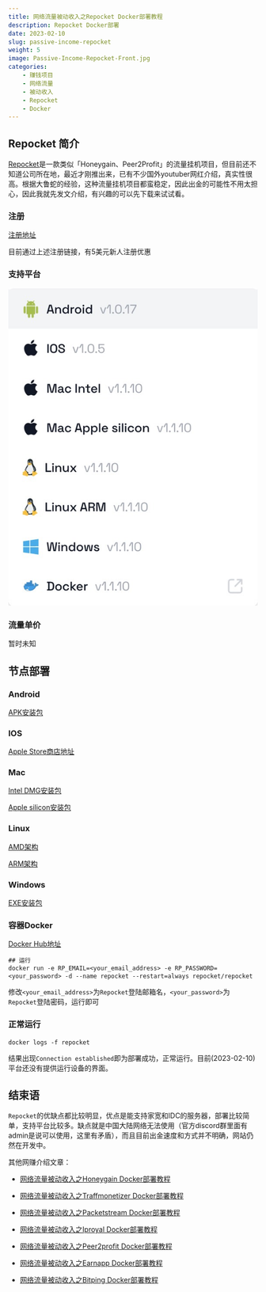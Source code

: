 ```yaml
---
title: 网络流量被动收入之Repocket Docker部署教程
description: Repocket Docker部署
date: 2023-02-10
slug: passive-income-repocket
weight: 5
image: Passive-Income-Repocket-Front.jpg
categories:
    - 赚钱项目
    - 网络流量
    - 被动收入
    - Repocket
    - Docker
---
```


## Repocket 简介

[Repocket](https://app.repocket.co/)是一款类似「Honeygain、Peer2Profit」的流量挂机项目，但目前还不知道公司所在地，最近才刚推出来，已有不少国外youtuber网红介绍，真实性很高。根据大鲁蛇的经验，这种流量挂机项目都蛮稳定，因此出金的可能性不用太担心，因此我就先发文介绍，有兴趣的可以先下载来试试看。

### 注册

[注册地址](https://link.repocket.co/undefined)

目前通过上述注册链接，有5美元新人注册优惠

### 支持平台

![Repocket支持平台](Repocket-Support-Platform.jpg)

### 流量单价

暂时未知

## 节点部署

### Android

[APK安装包](https://repocket-production.s3.fr-par.scw.cloud/apk/1.0.0/release_1.0.17.apk)

### IOS

[Apple Store商店地址](https://apps.apple.com/il/app/repocket-make-money-daily/id6443986417)

### Mac

[Intel DMG安装包](https://repocket-production.s3.fr-par.scw.cloud/repocket-desktop/updates/Repocket-1.1.10.dmg)

[Apple silicon安装包](https://repocket-production.s3.fr-par.scw.cloud/repocket-desktop/updates/Repocket-1.1.10-arm64.dmg)

### Linux

[AMD架构](https://repocket-production.s3.fr-par.scw.cloud/repocket-desktop/updates/Repocket-1.1.10.AppImage)

[ARM架构](https://repocket-production.s3.fr-par.scw.cloud/repocket-desktop/updates/Repocket-1.1.4-arm64.AppImage)

### Windows

[EXE安装包](https://repocket-production.s3.fr-par.scw.cloud/repocket-desktop/updates/Repocket%20Setup%201.1.10.exe)

### 容器Docker

[Docker Hub地址](https://hub.docker.com/r/repocket/repocket)

```shell
## 运行
docker run -e RP_EMAIL=<your_email_address> -e RP_PASSWORD=<your_password> -d --name repocket --restart=always repocket/repocket
```

修改`<your_email_address>`为`Repocket`登陆邮箱名，`<your_password>`为`Repocket`登陆密码，运行即可

### 正常运行

```shell
docker logs -f repocket
```

结果出现`Connection established`即为部署成功，正常运行。目前(2023-02-10)平台还没有提供运行设备的界面。

## 结束语

`Repocket`的优缺点都比较明显，优点是能支持家宽和IDC的服务器，部署比较简单，支持平台比较多。缺点就是中国大陆网络无法使用（官方discord群里面有admin是说可以使用，这里有矛盾），而且目前出金速度和方式并不明确，网站仍然在开发中。

其他网赚介绍文章：

- [网络流量被动收入之Honeygain Docker部署教程](https://yysy.site/p/passive-income-honeygain/)
- [网络流量被动收入之Traffmonetizer Docker部署教程](https://yysy.site/p/passive-income-traffmonetizer)
- [网络流量被动收入之Packetstream Docker部署教程](https://yysy.site/p/passive-income-packetstream)
- [网络流量被动收入之Iproyal Docker部署教程](https://yysy.site/p/passive-income-iproyal)
- [网络流量被动收入之Peer2profit Docker部署教程](https://yysy.site/p/passive-income-peer2profit)
- [网络流量被动收入之Earnapp Docker部署教程](ttps://yysy.site/p/passive-income-earnapp)

- [网络流量被动收入之Bitping Docker部署教程](https://yysy.site/p/passive-income-bitping)